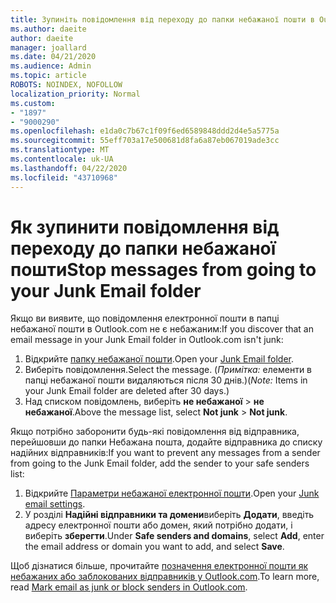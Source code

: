 ```yaml
---
title: Зупиніть повідомлення від переходу до папки небажаної пошти в Outlook.com
ms.author: daeite
author: daeite
manager: joallard
ms.date: 04/21/2020
ms.audience: Admin
ms.topic: article
ROBOTS: NOINDEX, NOFOLLOW
localization_priority: Normal
ms.custom:
- "1897"
- "9000290"
ms.openlocfilehash: e1da0c7b67c1f09f6ed6589848ddd2d4e5a5775a
ms.sourcegitcommit: 55eff703a17e500681d8fa6a87eb067019ade3cc
ms.translationtype: MT
ms.contentlocale: uk-UA
ms.lasthandoff: 04/22/2020
ms.locfileid: "43710968"
---
```

# <a name="stop-messages-from-going-to-your-junk-email-folder"></a><span data-ttu-id="04d03-102">Як зупинити повідомлення від переходу до папки небажаної пошти</span><span class="sxs-lookup"><span data-stu-id="04d03-102">Stop messages from going to your Junk Email folder</span></span>

<span data-ttu-id="04d03-103">Якщо ви виявите, що повідомлення електронної пошти в папці небажаної пошти в Outlook.com не є небажаним:</span><span class="sxs-lookup"><span data-stu-id="04d03-103">If you discover that an email message in your Junk Email folder in Outlook.com isn't junk:</span></span>

1. <span data-ttu-id="04d03-104">Відкрийте [папку небажаної пошти](https://outlook.live.com/mail/junkemail).</span><span class="sxs-lookup"><span data-stu-id="04d03-104">Open your [Junk Email folder](https://outlook.live.com/mail/junkemail).</span></span>
1. <span data-ttu-id="04d03-105">Виберіть повідомлення.</span><span class="sxs-lookup"><span data-stu-id="04d03-105">Select the message.</span></span> <span data-ttu-id="04d03-106">(*Примітка:* елементи в папці небажаної пошти видаляються після 30 днів.)</span><span class="sxs-lookup"><span data-stu-id="04d03-106">(*Note:* Items in your Junk Email folder are deleted after 30 days.)</span></span>
1. <span data-ttu-id="04d03-107">Над списком повідомлень, виберіть **не небажаної** > **не небажаної**.</span><span class="sxs-lookup"><span data-stu-id="04d03-107">Above the message list, select **Not junk** > **Not junk**.</span></span>

<span data-ttu-id="04d03-108">Якщо потрібно заборонити будь-які повідомлення від відправника, перейшовши до папки Небажана пошта, додайте відправника до списку надійних відправників:</span><span class="sxs-lookup"><span data-stu-id="04d03-108">If you want to prevent any messages from a sender from going to the Junk Email folder, add the sender to your safe senders list:</span></span>

1. <span data-ttu-id="04d03-109">Відкрийте [Параметри небажаної електронної пошти](https://go.microsoft.com/fwlink/?linkid=2035804).</span><span class="sxs-lookup"><span data-stu-id="04d03-109">Open your [Junk email settings](https://go.microsoft.com/fwlink/?linkid=2035804).</span></span>
1. <span data-ttu-id="04d03-110">У розділі **Надійні відправники та домени**виберіть **Додати**, введіть адресу електронної пошти або домен, який потрібно додати, і виберіть **зберегти**.</span><span class="sxs-lookup"><span data-stu-id="04d03-110">Under **Safe senders and domains**, select **Add**, enter the email address or domain you want to add, and select **Save**.</span></span>

<span data-ttu-id="04d03-111">Щоб дізнатися більше, прочитайте [позначення електронної пошти як небажаних або заблокованих відправників у Outlook.com](https://support.office.com/article/a3ece97b-82f8-4a5e-9ac3-e92fa6427ae4?wt.mc_id=Office_Outlook_com_Alchemy).</span><span class="sxs-lookup"><span data-stu-id="04d03-111">To learn more, read [Mark email as junk or block senders in Outlook.com](https://support.office.com/article/a3ece97b-82f8-4a5e-9ac3-e92fa6427ae4?wt.mc_id=Office_Outlook_com_Alchemy).</span></span>
